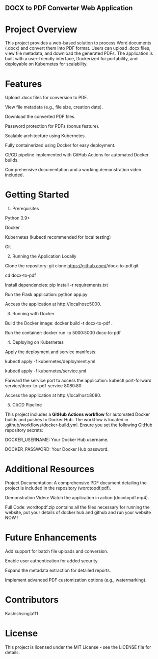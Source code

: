 ## DOCX to PDF Converter Web Application
# Project Overview
This project provides a web-based solution to process Word documents (.docx) and convert them into PDF format. Users can upload .docx files, view file metadata, and download the generated PDFs. The application is built with a user-friendly interface, Dockerized for portability, and deployable on Kubernetes for scalability.
# Features
Upload .docx files for conversion to PDF.

View file metadata (e.g., file size, creation date).

Download the converted PDF files.

Password protection for PDFs (bonus feature).

Scalable architecture using Kubernetes.

Fully containerized using Docker for easy deployment.

CI/CD pipeline implemented with GitHub Actions for automated Docker builds.

Comprehensive documentation and a working demonstration video included.

# Getting Started
1. Prerequisites
   
Python 3.9+

Docker

Kubernetes (kubectl recommended for local testing)

Git

2. Running the Application Locally
   
Clone the repository: git clone https://github.com/<your-username>/docx-to-pdf.git

cd docx-to-pdf

Install dependencies: pip install -r requirements.txt

Run the Flask application: python app.py

Access the application at http://localhost:5000.

3. Running with Docker
   
Build the Docker image: docker build -t docx-to-pdf .

Run the container: docker run -p 5000:5000 docx-to-pdf

4. Deploying on Kubernetes
   
Apply the deployment and service manifests:

kubectl apply -f kubernetes/deployment.yml

kubectl apply -f kubernetes/service.yml

Forward the service port to access the application: kubectl port-forward service/docx-to-pdf-service 8080:80

Access the application at http://localhost:8080.

5. CI/CD Pipeline
   
This project includes a **GitHub Actions workflow** for automated Docker builds and pushes to Docker Hub. The workflow is located in .github/workflows/docker-build.yml. Ensure you set the following GitHub repository secrets:

DOCKER_USERNAME: Your Docker Hub username.

DOCKER_PASSWORD: Your Docker Hub password.

# Additional Resources

Project Documentation: A comprehensive PDF document detailing the project is included in the repository (wordtopdf.pdf).

Demonstration Video: Watch the application in action (docxtopdf.mp4).

Full Code: wordtopdf.zip contains all the files necessary for running the website, put your details of docker hub and github and run your website NOW !

# Future Enhancements

Add support for batch file uploads and conversion.

Enable user authentication for added security.

Expand the metadata extraction for detailed reports.

Implement advanced PDF customization options (e.g., watermarking).

# Contributors

Kashishsingla111

# License

This project is licensed under the MIT License - see the LICENSE file for details.

